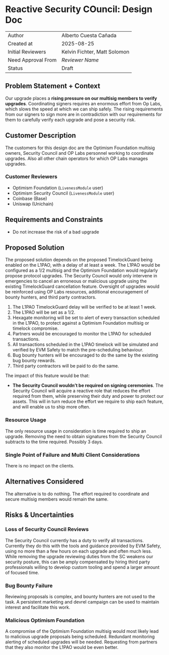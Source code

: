 # Reactive Security COuncil: Design Doc

|                    |                                                    |
| ------------------ | -------------------------------------------------- |
| Author             | Alberto Cuesta Cañada                              |
| Created at         | 2025-08-25                                         |
| Initial Reviewers  | Kelvin Fichter, Matt Solomon                       |
| Need Approval From | _Reviewer Name_                                    |
| Status             | Draft                                              |


## Problem Statement + Context

<!-- Describe the specific problem that the document is seeking to address as well
as information needed to understand the problem and design space.
If more information is needed on the costs of the problem,
this is a good place to that information. -->

Our upgrade places a **rising pressure on our multisig members to verify upgrades**. Coordinating signers requires an enormous effort from Op Labs, which slows the speed at which we can ship safely. The rising requirements from our signers to sign more are in contradiction with our requirements for them to carefully verify each upgrade and pose a security risk.

## Customer Description

<!-- Provide a brief summary of the customers for this design document. -->

The customers for this design doc are the Optimism Foundation multisig owners, Security Council and OP Labs personnel working to coordinate upgrades. Also all other chain operators for which OP Labs manages upgrades.

### Customer Reviewers

<!-- Identify at least one customer who should be involved in the review of this document. -->

- Optimism Foundation (`LivenessModule` user)
- Optimism Security Council (`LivenessModule` user)
- Coinbase (Base)
- Uniswap (Unichain)

## Requirements and Constraints

<!-- Identify the solution requirements and any additional design constraints from the Context and
Problem Statement section in a bulleted list. -->

- Do not increase the risk of a bad upgrade

## Proposed Solution

<!-- A high level overview of the proposed solution.
When there are multiple alternatives there should be an explanation
of why one solution was picked over other solutions.
As a rule of thumb, including code snippets (except for defining an external API)
is likely too low level. -->

The proposed solution depends on the proposed TimelockGuard being enabled on the L1PAO, with a delay of at least a week. The L1PAO would be configured as a 1/2 multisig and the Optimism Foundation would regularly propose protocol upgrades. The Security Council would only intervene in emergencies to cancel an erroneous or malicious upgrade using the existing TimelockGuard cancellation feature. Oversight of upgrades would be reinforced using OP Labs resources, additional encouragement of bounty hunters, and third party contractors.

1. The L1PAO TimelockGuard delay will be verified to be at least 1 week.
2. The L1PAO will be set as a 1/2.
3. Hexagate monitoring will be set to alert of every transaction scheduled in the L1PAO, to protect against a Optimism Foundation multisig or timelock compromise.
4. Partners would be encouraged to monitor the L1PAO for scheduled transactions.
5. All transactions scheduled in the L1PAO timelock will be simulated and verified by EVM Safety to match the pre-scheduling behaviour.
6. Bug bounty hunters will be encouraged to do the same by the existing bug bounty rewards.
7. Third party contractors will be paid to do the same.

The impact of this feature would be that:
- **The Security Council wouldn’t be required on signing ceremonies**. The Security Council will acquire a reactive role that reduces the effort required from them, while preserving their duty and power to protect our assets. This will in turn reduce the effort we require to ship each feature, and will enable us to ship more often.


### Resource Usage

<!-- What is the resource usage of the proposed solution?
Does it consume a large amount of computational resources or time? -->

The only resource usage in consideration is time required to ship an upgrade. Removing the need to obtain signatures from the Security Council subtracts to the time required. Possibly 3 days.

### Single Point of Failure and Multi Client Considerations

<!-- Details on how this change will impact multiple clients. Do we need to plan for changes to both op-geth and op-reth? -->

There is no impact on the clients.

## Alternatives Considered

<!-- List out a short summary of each possible solution that was considered.
Comparing the effort of each solution -->

The alternative is to do nothing. The effort required to coordinate and secure multisig members would remain the same.

## Risks & Uncertainties

<!-- An overview of what could go wrong.
Also any open questions that need more work to resolve. -->

### Loss of Security Council Reviews
The Security Council currently has a duty to verify all transactions. Currently they do this with the tools and guidance provided by EVM Safety, using no more than a few hours on each upgrade and often much less. While removing the upgrade reviewing duties from the SC weakens our security posture, this can be amply compensated by hiring third party professionals willing to develop custom tooling and spend a larger amount of focused time.

### Bug Bounty Failure
Reviewing proposals is complex, and bounty hunters are not used to the task. A persistent marketing and devrel campaign can be used to maintain interest and facilitate this work.

### Malicious Optimism Foundation
A compromise of the Optimism Foundation multisig would most likely lead to malicious upgrade proposals being scheduled. Redundant monitoring alerting of scheduled upgrades will be needed. Requesting from partners that they also monitor the L1PAO would be even better.


